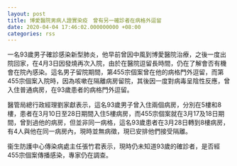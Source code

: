 ```yaml
---
layout: post
title: 博愛醫院男病人證實染疫　曾有另一確診者在病格外逗留
date: 2020-04-04 17:46:02.000000000 +08:00
categories: rss
---
```


一名93歲男子確診感染新型肺炎，他早前曾因中風到博愛醫院治療，之後一度出院回家，在4月3日因發燒再次入院，由於在醫院逗留長時間，仍在了解會否有機會在院內感染。這名男子留院期間，第455宗個案曾在他的病格門外逗留，而第455宗個案入院時，因為咳嗽在隔離病房留院，其後因一度對病毒呈陰性反應，曾入住普通病房，在93歲患者的病格門外逗留。

醫管局總行政經理劉家獻表示，這名93歲男子曾入住兩個病房，分別在5樓和8樓，患者在3月10日至28日期間入住5樓病房，而455宗個案就在3月17及18日期間，曾到過他的病房，但並非同一病格，這名93歲患者在3月28日轉到8樓病房，有4人與他在同一病房內，現時並無病徵，現已安排他們接受隔離。

衞生防護中心傳染病處主任張竹君表示，現時仍未知道93歲的確診者，是否經455宗個案傳播感染，專家仍在調查。

